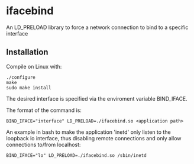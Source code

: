 # ifacebind
An LD_PRELOAD library to force a network connection to bind to a specific interface

## Installation

Compile on Linux with:
```
./configure
make
sudo make install
```

The desired interface is specified via the enviroment variable BIND_IFACE.

The format of the command is:

```
BIND_IFACE="interface" LD_PRELOAD=./ifacebind.so <application path>
```

An example in bash to make the application 'inetd' only listen to the loopback lo interface, thus disabling remote connections and only allow connections to/from localhost:

```
BIND_IFACE="lo" LD_PRELOAD=./ifacebind.so /sbin/inetd
```
